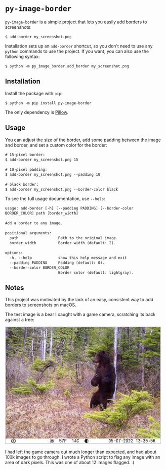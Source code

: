 `py-image-border`
===

`py-image-border` is a simple project that lets you easily add borders to screenshots:

```
$ add-border my_screenshot.png
```

Installation sets up an `add-border` shortcut, so you don't need to use any `python` commands to use the project. If you want, you can also use the following syntax:

```
$ python -m py_image_border.add_border my_screenshot.png
```

Installation
---
Install the package with `pip`:

```
$ python -m pip install py-image-border
```

The only dependency is [Pillow](https://pillow.readthedocs.io/en/stable/index.html).

Usage
---

You can adjust the size of the border, add some padding between the image and border, and set a custom color for the border:

```
# 15-pixel border:
$ add-border my_screenshot.png 15

# 10-pixel padding:
$ add-border my_screenshot.png --padding 10

# black border:
$ add-border my_screenshot.png --border-color black
```

To see the full usage documentation, use `--help`:

```
usage: add-border [-h] [--padding PADDING] [--border-color BORDER_COLOR] path [border_width]

Add a border to any image.

positional arguments:
  path                  Path to the original image.
  border_width          Border width (default: 2).

options:
  -h, --help            show this help message and exit
  --padding PADDING     Padding (default: 0).
  --border-color BORDER_COLOR
                        Border color (default: lightgray).
```

Notes
---

This project was motivated by the lack of an easy, consistent way to add borders to screenshots on macOS.

The test image is a bear I caught with a game camera, scratching its back against a tree:

![Bear scratching its back against a tree](https://github.com/ehmatthes/py-image-border/raw/main/tests/reference_images/bear_scratching_default.jpg)

I had left the game camera out much longer than expected, and had about 100k images to go through. I wrote a Python script to flag any image with an area of dark pixels. This was one of about 12 images flagged. :)